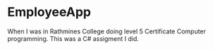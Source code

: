 # EmployeeApp
When I was in Rathmines College doing level 5 Certificate Computer programming. This was a C# assigment I did.
